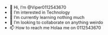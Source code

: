 - 👋 Hi, I’m @Viper0112543670
- 👀 I’m interested in Technology 
- 🌱 I’m currently learning nothing much
- 💞️ I’m looking to collaborate on anything weirdo 
- 📫 How to reach me Holaa me on 0112543670

<!---
Viper0112543670/Viper0112543670 is a ✨ special ✨ repository because its `README.md` (this file) appears on your GitHub profile.
You can click the Preview link to take a look at your changes.
--->
